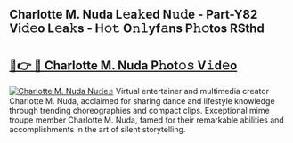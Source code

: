 ## Charlotte M. Nuda L𝚎a𝚔ed N𝚞𝚍e - Part-Y82 Vi𝚍𝚎o L𝚎a𝚔s - H𝚘𝚝 O𝚗𝚕yf𝚊ns P𝚑𝚘tos RSthd

# <h2><a href="http://kf1z8sj.oniu.top/?m=Charlotte+M.+Nuda">🔗👉 🔴 Charlotte M. Nuda P𝚑ot𝚘𝚜 V𝚒d𝚎o</a></h2>

[![Charlotte M. Nuda Nu𝚍e𝚜](https://i.imgur.com/0qMVB7G.gif)](http://kf1z8sj.oniu.top/?m=Charlotte+M.+Nuda)
Virtual entertainer and multimedia creator Charlotte M. Nuda, acclaimed for sharing dance and lifestyle knowledge through trending choreographies and compact clips. Exceptional mime troupe member Charlotte M. Nuda, famed for their remarkable abilities and accomplishments in the art of silent storytelling.  

